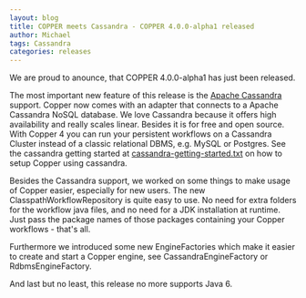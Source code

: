 ```yaml
---
layout: blog
title: COPPER meets Cassandra - COPPER 4.0.0-alpha1 released
author: Michael
tags: Cassandra
categories: releases
---
```


We are proud to anounce, that COPPER 4.0.0-alpha1 has just been released.

The most important new feature of this release is the [Apache Cassandra](http://cassandra.apache.org/) support. Copper now comes with an adapter that connects to a Apache Cassandra NoSQL database.
We love Cassandra because it offers high availability and really scales linear. Besides it is for free and open source.
With Copper 4 you can run your persistent workflows on a Cassandra Cluster instead of a classic relational DBMS, e.g. MySQL or Postgres.
See the cassandra getting started at [cassandra-getting-started.txt](https://github.com/copper-engine/copper-engine/blob/master/projects/copper-cassandra/cassandra-storage/cassandra-getting-started.txt) on how to setup Copper using cassandra.

Besides the Cassandra support, we worked on some things to make usage of Copper easier, especially for new users.
The new ClasspathWorkflowRepository is quite easy to use. No need for extra folders for the workflow java files, and no need for a JDK installation at runtime.
Just pass the package names of those packages containing your Copper workflows - that's all.

Furthermore we introduced some new EngineFactories which make it easier to create and start a Copper engine, see CassandraEngineFactory or RdbmsEngineFactory.

And last but no least, this release no more supports Java 6.
